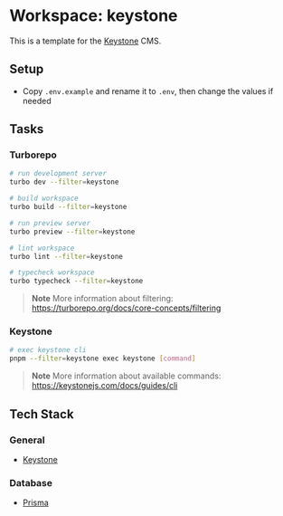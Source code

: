 # Workspace: keystone

This is a template for the [Keystone](https://keystonejs.com) CMS.

## Setup

- Copy `.env.example` and rename it to `.env`, then change the values if needed

## Tasks

### Turborepo

```sh
# run development server
turbo dev --filter=keystone

# build workspace
turbo build --filter=keystone

# run preview server
turbo preview --filter=keystone

# lint workspace
turbo lint --filter=keystone

# typecheck workspace
turbo typecheck --filter=keystone
```

> **Note**
> More information about filtering: https://turborepo.org/docs/core-concepts/filtering

### Keystone

```sh
# exec keystone cli
pnpm --filter=keystone exec keystone [command]
```

> **Note**
> More information about available commands: https://keystonejs.com/docs/guides/cli

## Tech Stack

### General

- [Keystone](https://keystonejs.com)

### Database

- [Prisma](https://www.prisma.io)
